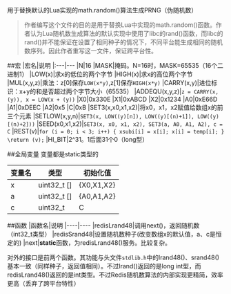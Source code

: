 用于替换默认的Lua实现的math.random()算法生成PRNG（伪随机数）
>作者编写这个文件的目的是用于替换Lua中实现的math.random()函数。作者认为Lua随机数生成算法的默认实现中使用了libc的rand()函数，而libc的rand()并不能保证在设置了相同种子的情况下，不同平台能生成相同的随机数序列。因此作者重写这一文件，保证跨平台性。

##宏
|宏名|说明
|:---|---
|N|16
|MASK|掩码。N=16时，MASK=65535（16个二进制1）
|LOW(x)|求x的低位的两个字节
|HIGH(x)|求x的高位两个字节
|MUL(x,y,z)|乘法：z[0]保存`LOW(x*y)`,z[1]保存`HIGH(x*y)`
|CARRY(x,y)|进位标识：x+y的和是否超过两个字节大小（65535）
|ADDEQU(x,y,z)|`z = CARRY(x, (y)), x = LOW(x + (y))`
|X0|0x330E
|X1|0xABCD
|X2|0x1234
|A0|0xE66D
|A1|0xDEEC
|A2|0x5
|C|0xB
|SET3(x,x0,x1,x2)|将x0，x1，x2赋值给数组x的前三个元素
|SETLOW(x,y,n)|`SET3(x, LOW((y)[n]), LOW((y)[(n)+1]), LOW((y)[(n)+2]))`
|SEED(x0,x1,x2)|`SET3(x, x0, x1, x2), SET3(a, A0, A1, A2), c = C`
|REST(v)|`for (i = 0; i < 3; i++) { xsubi[i] = x[i]; x[i] = temp[i]; } \return (v);`
|HI_BIT|2^31。1后面31个0（long型）

##全局变量
变量都是static类型的

|变量名|类型|初始化值
|---|---|---
|x|uint32_t []|{X0,X1,X2}
|a|uint32_t []|{A0,A1,A2}
|c|uint32_t|C

##函数
|函数名|说明
|----|----
|redisLrand48|调用next()，返回随机数（int32_t类型）
|redisSrand48|设置随机数种子(改变数组x的默认值，a、c是恒定的)
|next|**static**函数，为redisLrand48()服务。比较复杂。

对外的接口是前两个函数。其功能与头文件`stdlib.h`中的lrand48()、srand48()基本一致（同样种子，返回值相同）。不过lrand()返回的是long int型，而redisLrand48()返回的是int类型。不过Redis随机数算法的内部实现更精简，效率更高（丢弃了跨平台特性）